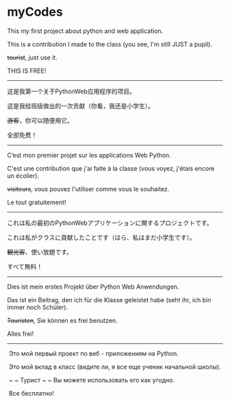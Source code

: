 # myCodes
This my first project about python and web application.

This is a contribution I made to the class (you see, I'm still JUST a pupil).

~~tourist~~, just use it.

THIS IS FREE!

<hr/>

这是我第一个关于PythonWeb应用程序的项目。

这是我给班级做出的一次贡献（你看，我还是小学生）。

~~游客~~，你可以随便用它。

全部免费！

<hr/>

C’est mon premier projet sur les applications Web Python.

C'est une contribution que j'ai faite à la classe (vous voyez, j'étais encore un écolier).

~~visiteurs~~, vous pouvez l'utiliser comme vous le souhaitez.

Le tout gratuitement!

<hr/>

これは私の最初のPythonWebアプリケーションに関するプロジェクトです。

これは私がクラスに貢献したことです（ほら、私はまだ小学生です）。

~~観光客~~、使い放題です。

すべて無料！

<hr/>

Dies ist mein erstes Projekt über Python Web Anwendungen.

Das ist ein Beitrag, den ich für die Klasse geleistet habe (seht ihr, ich bin immer noch Schüler).

~~Touristen~~, Sie können es frei benutzen.

Alles frei!

<hr/>

 Это мой первый проект по веб - приложениям на Python. 

 Это мой вклад в класс (видите ли, я все еще ученик начальной школы). 

 ~ ~ Турист ~ ~ Вы можете использовать его как угодно. 

 Все бесплатно! 
